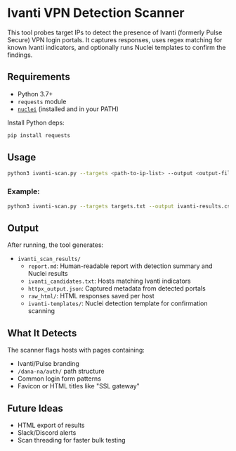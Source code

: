 # Ivanti VPN Detection Scanner

This tool probes target IPs to detect the presence of Ivanti (formerly Pulse Secure) VPN login portals. It captures responses, uses regex matching for known Ivanti indicators, and optionally runs Nuclei templates to confirm the findings.

## Requirements

- Python 3.7+
- `requests` module
- [`nuclei`](https://github.com/projectdiscovery/nuclei) (installed and in your PATH)

Install Python deps:
```bash
pip install requests
```

## Usage

```bash
python3 ivanti-scan.py --targets <path-to-ip-list> --output <output-file.csv>
```

### Example:
```bash
python3 ivanti-scan.py --targets targets.txt --output ivanti-results.csv
```

## Output

After running, the tool generates:

- `ivanti_scan_results/`
  - `report.md`: Human-readable report with detection summary and Nuclei results
  - `ivanti_candidates.txt`: Hosts matching Ivanti indicators
  - `httpx_output.json`: Captured metadata from detected portals
  - `raw_html/`: HTML responses saved per host
  - `ivanti-templates/`: Nuclei detection template for confirmation scanning

## What It Detects

The scanner flags hosts with pages containing:

- Ivanti/Pulse branding
- `/dana-na/auth/` path structure
- Common login form patterns
- Favicon or HTML titles like "SSL gateway"

## Future Ideas

- HTML export of results
- Slack/Discord alerts
- Scan threading for faster bulk testing